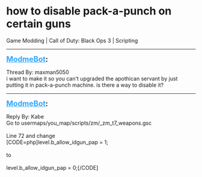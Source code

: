 # how to disable pack-a-punch on certain guns
Game Modding | Call of Duty: Black Ops 3 | Scripting

---
<strong style="font-size: 1.4em;"><span style="text-decoration: underline;text-decoration-color: #34a7f9;"><span style="color:#34a7f9;">ModmeBot</span></span>:</strong>

<p>Thread By: maxman5050<br />i want to make it so you can&#39;t upgraded the apothican servant by just putting it in pack-a-punch machine. is there a way to disable it?</p>

---
<strong style="font-size: 1.4em;"><span style="text-decoration: underline;text-decoration-color: #34a7f9;"><span style="color:#34a7f9;">ModmeBot</span></span>:</strong>

<p>Reply By: Kabe<br />Go to usermaps/you_map/scripts/zm/_zm_t7_weapons.gsc<br /> <br />Line 72 and change<br />[CODE=php]level.b_allow_idgun_pap = 1;<br /><br />to <br /><br />level.b_allow_idgun_pap = 0;[/CODE]</p>

